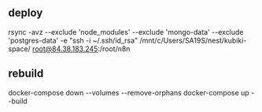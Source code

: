 ## deploy 
 rsync -avz   --exclude 'node_modules'   --exclude 'mongo-data'   --exclude 'postgres-data'   -e "ssh -i ~/.ssh/id_rsa"   /mnt/c/Users/SA19S/nest/kubiki-space/   root@84.38.183.245:/root/n8n
## rebuild
docker-compose down --volumes --remove-orphans
docker-compose up --build